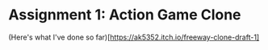 # Assignment 1: Action Game Clone

(Here's what I've done so far)[https://ak5352.itch.io/freeway-clone-draft-1]
